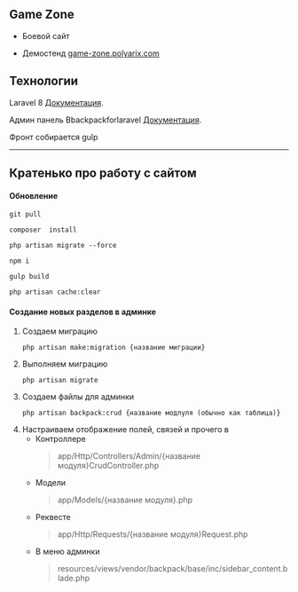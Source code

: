 ## Game Zone

- Боевой сайт []()

- Демостенд [game-zone.polyarix.com](https://game-zone.polyarix.com/)


## Технологии

Laravel 8 [Документация](https://laravel.com/docs).

Админ панель Bbackpackforlaravel [Документация](https://backpackforlaravel.com/).

Фронт собирается gulp

---

## Кратенько про работу с сайтом

#### Обновление
```
git pull

composer  install

php artisan migrate --force

npm i

gulp build

php artisan cache:clear
```

#### Создание новых разделов в админке

1. Создаем миграцию
   ```
   php artisan make:migration {название миграции}
   ```
2. Выполняем миграцию
   ```
   php artisan migrate
   ```   
3. Создаем файлы для админки
   ```
   php artisan backpack:crud {название модлуля (обычно как таблица)}
   ```
4. Настраиваем отображение полей, связей и прочего в
    * Контроллере
      > app/Http/Controllers/Admin/{название модуля}CrudController.php
    * Модели
      > app/Models/{название модуля}.php
    * Реквесте
      > app/Http/Requests/{название модуля}Request.php
    * В меню админки
      > resources/views/vendor/backpack/base/inc/sidebar_content.blade.php
